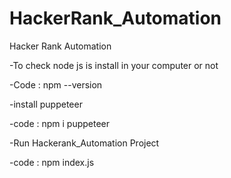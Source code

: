 # HackerRank_Automation
Hacker Rank Automation

-To check node js is install in your computer or not 

-Code :  npm --version

-install puppeteer 

-code : npm i puppeteer

-Run Hackerank_Automation Project 

-code : npm index.js









